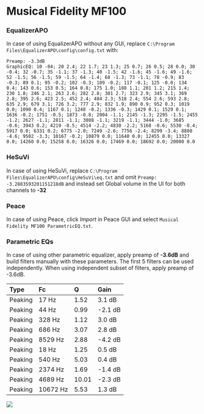 # Musical Fidelity MF100

### EqualizerAPO
In case of using EqualizerAPO without any GUI, replace `C:\Program Files\EqualizerAPO\config\config.txt`
with:
```
Preamp: -3.3dB
GraphicEQ: 10 -84; 20 2.4; 22 1.7; 23 1.3; 25 0.7; 26 0.5; 28 0.0; 30 -0.4; 32 -0.7; 35 -1.1; 37 -1.3; 40 -1.5; 42 -1.6; 45 -1.6; 49 -1.6; 52 -1.5; 56 -1.5; 59 -1.5; 64 -1.4; 68 -1.3; 73 -1.1; 78 -0.9; 83 -0.3; 89 0.1; 95 -0.2; 102 -0.3; 109 -0.2; 117 -0.1; 125 -0.0; 134 0.4; 143 0.6; 153 0.5; 164 0.8; 175 1.0; 188 1.1; 201 1.2; 215 1.4; 230 1.8; 246 2.1; 263 2.6; 282 2.8; 301 2.7; 323 2.9; 345 3.1; 369 2.8; 395 2.6; 423 2.5; 452 2.4; 484 2.3; 518 2.4; 554 2.6; 593 2.8; 635 2.9; 679 3.1; 726 3.2; 777 2.9; 832 1.9; 890 0.9; 952 0.3; 1019 0.0; 1090 0.4; 1167 0.1; 1248 -0.2; 1336 -0.3; 1429 0.1; 1529 0.1; 1636 -0.2; 1751 -0.5; 1873 -0.8; 2004 -1.1; 2145 -1.3; 2295 -1.5; 2455 -1.2; 2627 -1.1; 2811 -1.1; 3008 -1.1; 3219 -1.1; 3444 -1.0; 3685 -0.6; 3943 0.2; 4219 -0.5; 4514 -2.2; 4830 -2.2; 5168 -0.6; 5530 -0.4; 5917 0.0; 6331 0.2; 6775 -2.0; 7249 -2.6; 7756 -2.4; 8299 -3.4; 8880 -4.6; 9502 -3.3; 10167 -0.2; 10879 0.0; 11640 0.0; 12455 0.0; 13327 0.0; 14260 0.0; 15258 0.0; 16326 0.0; 17469 0.0; 18692 0.0; 20000 0.0
```

### HeSuVi
In case of using HeSuVi, replace `C:\Program Files\EqualizerAPO\config\HeSuVi\eq.txt` and omit `Preamp:
-3.2883593201151218dB` and instead set Global volume in the UI for both channels to **-32**

### Peace
In case of using Peace, click *Import* in Peace GUI and select `Musical Fidelity MF100 ParametricEQ.txt`.

### Parametric EQs
In case of using other parametric equalizer, apply preamp of **-3.6dB** and build filters manually
with these parameters. The first 5 filters can be used independently.
When using independent subset of filters, apply preamp of -3.6dB.

| Type    | Fc       |     Q | Gain    |
|:--------|:---------|:------|:--------|
| Peaking | 17 Hz    |  1.52 | 3.1 dB  |
| Peaking | 44 Hz    |  0.99 | -2.1 dB |
| Peaking | 328 Hz   |  1.12 | 3.0 dB  |
| Peaking | 686 Hz   |  3.07 | 2.8 dB  |
| Peaking | 8529 Hz  |  2.88 | -4.2 dB |
| Peaking | 18 Hz    |  1.25 | 0.5 dB  |
| Peaking | 540 Hz   |  5.03 | 0.4 dB  |
| Peaking | 2374 Hz  |  1.69 | -1.4 dB |
| Peaking | 4689 Hz  | 10.01 | -2.3 dB |
| Peaking | 10672 Hz |  5.53 | 1.3 dB  |

![](https://raw.githubusercontent.com/jaakkopasanen/AutoEq/master/results/innerfidelity/sbaf-serious/Musical%20Fidelity%20MF100/Musical%20Fidelity%20MF100.png)